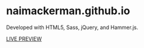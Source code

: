 # naimackerman.github.io
Developed with HTML5, Sass, jQuery, and Hammer.js.

[LIVE PREVIEW](https://naimackerman.github.io/)
